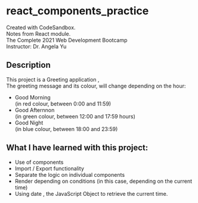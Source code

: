 # react_components_practice
Created with CodeSandbox.      
Notes from React module.     
The Complete 2021 Web Development Bootcamp     
Instructor: Dr. Angela Yu      

## Description
This project is a Greeting application ,      
The greeting message and its colour, will change depending on the hour:       
* Good Morning      
(in red colour, between 0:00 and 11:59)       
* Good Afternnon    
(in green colour, between 12:00 and 17:59 hours)     
* Good Night        
(in blue colour, between 18:00 and 23:59)      

## What I have learned with this project:
* Use of components
* Import / Export functionality
* Separate the logic on individual components
* Render depending on conditions (in this case, depending on the current time)
* Using date , the JavaScript Object to retrieve the current time.

